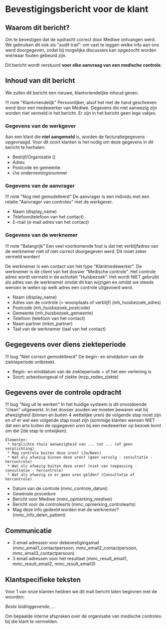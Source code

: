 # Bevestigingsbericht voor de klant

## Waarom dit bericht?

Om te bevestigen dat de opdracht correct door Mediwe ontvangen werd.
We gebruiken dit ook als "audit trail": om vast te leggen welke info aan ons werd doorgegeven,
zodat bij mogelijke discussies kan opgezocht worden wie/waar fouten gebeurd zijn.

Dit bericht wordt verstuurd **voor elke aanvraag van een medische controle**.

## Inhoud van dit bericht

We zullen dit bericht een nieuwe, klantvriendelijke inhoud geven.

!!! note "Klantvriendelijk"
    Persoonlijker, alsof het met de hand geschreven werd door een medewerker van Mediwe.
    Gegevens die niet aanwezig zijn worden niet vermeld in het bericht.
    Er zijn in het bericht geen lege vakjes.   
    
### Gegevens van de werkgever

Aan een klant die **niet aangemeld** is, worden de facturatiegegevens opgevraagd.
Voor dit soort klanten is het nodig om deze gegevens in dit bericht te herhalen:

* Bedrijf/Organisatie ()	
* Adres	 
* Postcode en gemeente	
* Uw ondernemingsnummer	

### Gegevens van de aanvrager

!!! note "Nog niet gemodelleerd"
    De aanvrager is een individu met een relatie "Aanvrager van controles" met de werkgever.

* Naam (display_name)
* Telefoon(telefoon van het contact)
* E-mail (e-mail adres van het contact)	

### Gegevens van de werknemer

!!! note "Belangrijk"
    Een veel voorkomende fout is dat het verblijfadres van de werknemer niet of niet correct doorgegeven werd.
    Dit moet zeker vermeld worden!
    
De werknemer is een contact van het type "Klantmedewerker". De werknemer is de client van het dossier "Medische controle".
Het controle adres wordt vermeld in de  activiteit  "Huisbezoek". Het wordt NIET gebruikt als adres van de werknemer
omdat dit kan wijzigen en omdat we steeds wensen te weten op welk adres een controle uitgevoerd werd.
 
* Naam (display_name)
* Adres van de controle (= woonplaats of verblijf) (mh_huisbezoek_adres)
* Postcode (mh_huisbezoek_postcode)
* Gemeente (mh_huisbezoek_gemeente)
* Telefoon (telefoon van het contact)
* Naam partner (mkm_partner)
* Taal van de werknemer (taal van het contact)

    
## Gegegevens over diens ziekteperiode

!!! bug "Niet correct gemodelleerd"
    De begin- en einddatum van de ziekteperiode ontbreekt.
    
* Begin- en einddatum van de ziekteperiode + of het een verlening is
* Soort: arbeidsongeval of ziekte (mzp_reden_ziekte)

## Gegevens over de controle opdracht

!!! bug "Nog uit te werken"
    In het huidige systeem is dit onvoldoende "clean" uitgewerkt.
    In het dossier zouden we moeten bewaren wat bij afwezigheid (binnen en buiten 4 wettelijke uren) de volgende
    stap moet zijn en of er wel een volgende stap moet zijn (sommige klanten wensen NIET dat een arts buiten de opgegeven uren
    bij een medewerker op bezoek komt om die 2de stap te ontwijken).
    
    Elementen:
     * Verplichte thuis aanwezigheid van ... tot ... (of geen verplichting)
     * Mag controle buiten deze uren? (Ja/Neen)
     * Wat als afwezig binnen deze uren? (geen vervolg - consultatie - hercontrole)
     * Wat als afwezig buiten deze uren? (niet van toepassing - consultatie - hercontrole)
     * Wat als afwezig zo er geen uren gelden? (Consultatie of hercontrole)

* Datum van de controle (mmc_controle_datum)
* Gewenste procedure
* Bericht voor Mediwe (mmc_opmerking_mediwe)
* Bericht voor de controlearts (mmc_opmerking_controlearts)
* Mag deze info gedeeld worden met de werknemer? (mmc_info_delen_patient)


## Communicatie 

* 3 email adressen voor debevestigingsmail (mmc_email1_contactpersoon, mmc_email2_contactpersoon, mmc_email3_contactpersoon)
* 3 email adressen voor het resultaat (mmc_result_email1, mmc_result_email2, mmc_result_email3)

## Klantspecifieke teksten

Voor 1 van onze klanten hebben we dit mail bericht laten beginnen met de woorden:

*Beste leidinggevende, ...*

Om bepaalde interne afspraken over de organisatie van medische controles bij die klant te vermelden.

    

 

